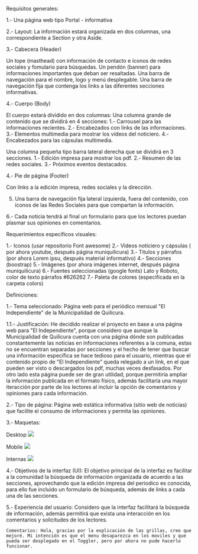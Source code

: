 Requisitos generales: 

1.- Una página web tipo Portal - informativa

2.- Layout: La información estará organizada en dos columnas, una correspondiente a Section y otra Aside.

3.- Cabecera (Header)

 Un tope (masthead) con información de contacto e íconos de redes sociales y fomulario para búsquedas. Un pendón (banner) para informaciones importantes que deban ser resaltadas.
Una barra de navegación para el nombre, logo y menú desplegable.
Una barra de navegación fija que contenga los links a las diferentes secciones informativas. 

4.- Cuerpo (Body)

El cuerpo estará dividido en dos columnas: 
Una columna grande de contenido que se dividirá en 4 secciones:
1.- Carrousel para las informaciones recientes.
2.- Encabezados con links de las informaciones.
3.- Elementos multimedia para mostrar los vídeos del noticiero. 
4.- Encabezados para las cápsulas multimedia.

Una columna pequeña tipo barra lateral derecha que se dividirá en 3 secciones. 
1.- Edición impresa para mostrar los pdf. 
2.- Resumen de las redes sociales.
3.- Próximos eventos destacados.

4.- Pie de página (Footer)

Con links a la edición impresa, redes sociales y la dirección. 

5. Una barra de navegación fija lateral izquierda, fuera del contenido, con íconos de las Redes Sociales para que compartan la información. 

6.- Cada noticia tendrá al final un formulario para que los lectores puedan plasmar sus opiniones en comentarios.


Requerimientos específicos visuales:
  
1.- Iconos (usar repositorio Font awesome)
2.- Vídeos noticiero y cápsulas ( por ahora youtube, después página muniquilicura)
3.- Titulos y párrafos (por ahora Lorem ipsu, después material informativo)
4.- Secciones (boostrap)
5.- Imágenes (por ahora imágenes internet, después página muniquilicura)
6.- Fuentes seleccionadas (google fonts) Lato y Roboto, color de texto párrafos #626262
7.- Paleta de colores (especificada en la carpeta colors)


Definiciones: 

1.- Tema seleccionado: Página web para el periódico mensual "El Independiente" de la Municipalidad de Quilicura. 

1.1.- Justificación: He decidido realizar el proyecto en base a una página web para "El Independiente", porque considero que aunque la Municipalidad de Quilicura cuenta con una página dónde son publicadas constantemente las noticias en informaciones referentes a la comuna, estas no se encuentran separadas por secciones y el hecho de tener que buscar una información específica se hace tedioso para el usuario, mientras que el contenido propio de "El Independiente" queda relegado a un link, en el que pueden ser visto o descargados los pdf, muchas veces desfasados. Por otro lado esta página puede ser de gran utilidad, porque permitiría ampliar la información publicada en el formato físico, además facilitaría una mayor iteracción por parte de los lectores al incluir la opción de comentarios y opiniones para cada información.

2.- Tipo de página: Página web estática informativa (sitio web de noticias) que facilite el consumo de informaciones y permita las opiniones.

3.- Maquetas: 

Desktop ![](Proyectofinal/img/Desktop.jpg)

Mobile ![](Proyectofinal/img/Mobile.jpg)

Internas ![](Proyectofinal/img/internas.jpg)

4.- Objetivos de la interfaz (UI): El objetivo principal de la interfaz es facilitar a la comunidad la búsqueda de información organizada de acuerdo a las secciones, aprovechando que la edición impresa del periodico es conocida, para ello fue incluido un formulario de búsqueda, además de links a cada una de las secciones.

5.- Experiencia del usuario: Considero que la interfaz facilitará la búsqueda de información, además permitirá que exista una interacción en los comentarios y solicitudes de los lectores. 

	Comentarios: Hola, gracias por la explicación de las grillas, creo que mejoré. Mi intención es que el menu desaparezca en los moviles y que pueda ser desplegado en el Toggler, pero por ahora no pude hacerlo funcionar. 
